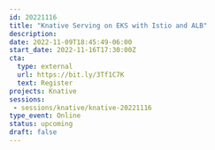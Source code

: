 ```yaml
---
id: 20221116
title: "Knative Serving on EKS with Istio and ALB"
description: 
date: 2022-11-09T18:45:49-06:00
start_date: 2022-11-16T17:30:00Z
cta: 
  type: external
  url: https://bit.ly/3Tf1C7K
  text: Register
projects: Knative
sessions: 
 - sessions/knative/knative-20221116
type_event: Online
status: upcoming
draft: false
---
```




